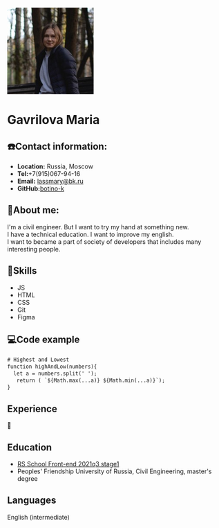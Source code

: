 ![Gavrilova Maria](assets/img/cv.jpg)
# **Gavrilova Maria**

## ☎️**Contact information:** 
+ __Location:__ Russia, Moscow
+ __Tel:__+7(915)067-94-16
+ __Email:__ lassmary@bk.ru
+ __GitHub:__[botino-k](https://github.com/botino-k)
## 👩**About me:**
I'm a civil engineer. But I want to try my hand at something new.\
I have a technical education. I want to improve my english.\
I want to became a part of society of developers that includes many interesting people.
## 📐**Skills**
+ JS
+ HTML
+ CSS
+ Git
+ Figma
## 💻**Code example**
```
# Highest and Lowest
function highAndLow(numbers){
  let a = numbers.split(' ');
   return ( `${Math.max(...a)} ${Math.min(...a)}`);
}
```
## **Experience**
🐛
## **Education**
+ [RS School Front-end 2021q3 stage1](https://app.rs.school)
+ Peoples' Friendship University of Russia, Civil Engineering, master's degree 
## **Languages**
English (intermediate)

